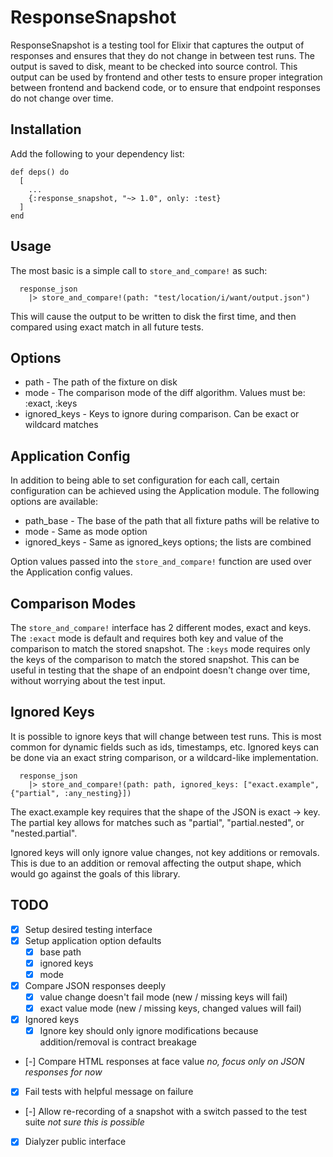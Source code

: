 # ResponseSnapshot

ResponseSnapshot is a testing tool for Elixir that captures the output of responses
and ensures that they do not change in between test runs. The output is saved to disk,
meant to be checked into source control. This output can be used by frontend and other tests
to ensure proper integration between frontend and backend code, or to ensure that endpoint
responses do not change over time.

## Installation

Add the following to your dependency list:

```
def deps() do
  [
    ...
    {:response_snapshot, "~> 1.0", only: :test}
  ]
end
```

## Usage

The most basic is a simple call to `store_and_compare!` as such:

```
  response_json
    |> store_and_compare!(path: "test/location/i/want/output.json")
```

This will cause the output to be written to disk the first time, and then compared
using exact match in all future tests.

## Options

* path - The path of the fixture on disk
* mode - The comparison mode of the diff algorithm. Values must be: :exact, :keys
* ignored_keys - Keys to ignore during comparison. Can be exact or wildcard matches

## Application Config

In addition to being able to set configuration for each call, certain configuration
can be achieved using the Application module. The following options are available:

* path_base - The base of the path that all fixture paths will be relative to
* mode - Same as mode option
* ignored_keys - Same as ignored_keys options; the lists are combined

Option values passed into the `store_and_compare!` function are used over the
Application config values.

## Comparison Modes

The `store_and_compare!` interface has 2 different modes, exact and keys. The `:exact`
mode is default and requires both key and value of the comparison to match the stored
snapshot. The `:keys` mode requires only the keys of the comparison to match the stored
snapshot. This can be useful in testing that the shape of an endpoint doesn't change
over time, without worrying about the test input.

## Ignored Keys

It is possible to ignore keys that will change between test runs. This is most common
for dynamic fields such as ids, timestamps, etc. Ignored keys can be done via an exact
string comparison, or a wildcard-like implementation.

```
  response_json
    |> store_and_compare!(path: path, ignored_keys: ["exact.example", {"partial", :any_nesting}])
```

The exact.example key requires that the shape of the JSON is exact -> key. The partial key
allows for matches such as "partial", "partial.nested", or "nested.partial".

Ignored keys will only ignore value changes, not key additions or removals. This is
due to an addition or removal affecting the output shape, which would go against the
goals of this library.

## TODO

- [x] Setup desired testing interface
- [x] Setup application option defaults
  - [x] base path
  - [x] ignored keys
  - [x] mode
- [x] Compare JSON responses deeply
  - [x] value change doesn't fail mode (new / missing keys will fail)
  - [x] exact value mode (new / missing keys, changed values will fail)
- [x] Ignored keys
  - [x] Ignore key should only ignore modifications because addition/removal is contract breakage
- [-] Compare HTML responses at face value *no, focus only on JSON responses for now*
- [x] Fail tests with helpful message on failure
- [-] Allow re-recording of a snapshot with a switch passed to the test suite *not sure this is possible*
- [x] Dialyzer public interface
